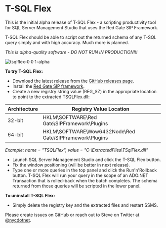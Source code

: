 T-SQL Flex
==========

This is the initial alpha release of T-SQL Flex - a scripting productivity tool for SQL Server Management Studio that uses the Red Gate SIP Framework.

T-SQL Flex should be able to script out the returned schema of any T-SQL query simply and with high accuracy.  Much more is planned.

*This is alpha-quality software - DO NOT RUN IN PRODUCTION!!!*

![tsqlflex-0 0 1-alpha](https://cloud.githubusercontent.com/assets/3755379/3141685/44ecfa22-e992-11e3-8f0b-fe49879dae80.png)


**To try T-SQL Flex:**
  * Download the latest release from the [GitHub releases page](https://github.com/nycdotnet/TSqlFlex/releases).
  * Install the [Red Gate SIP framework](http://documentation.red-gate.com/display/MA/Redistributing+the+framework).
  * Create a new registry string value (REG_SZ) in the appropriate location to point to the extracted TSQLFlex.dll:

|Architecture|Registry Value Location|
|----|-----|
|32-bit|HKLM\SOFTWARE\Red Gate\SIPFramework\Plugins|
|64-bit|HKLM\SOFTWARE\Wow6432Node\Red Gate\SIPFramework\Plugins|
*Example: name = "TSQLFlex", value = "C:\ExtractedFiles\TSqlFlex.dll"*
  * Launch SQL Server Management Studio and click the T-SQL Flex button.
  * Fix the window positioning (will be better in next release).
  * Type one or more queries in the top panel and click the Run'n'Rollback button.  T-SQL Flex will run your query in the scope of an ADO.NET Transaction that is rolled-back when the batch completes.  The schema returned from those queries will be scripted in the lower panel.

**To uninstall T-SQL Flex:**
  * Simply delete the registry key and the extracted files and restart SSMS.

Please create issues on GitHub or reach out to Steve on Twitter at [@nycdotnet](https://twitter.com/nycdotnet).

